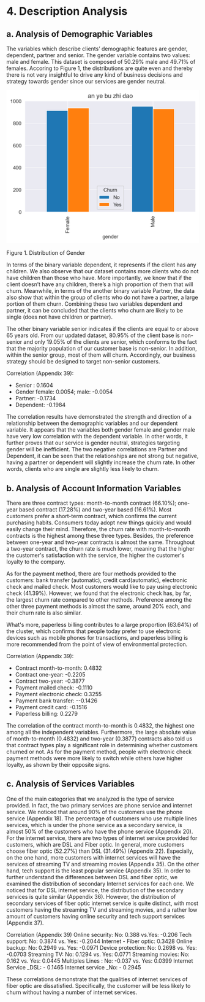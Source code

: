 # 4. Description Analysis
## a. Analysis of Demographic Variables 
The variables which describe clients’ demographic features are gender, dependent, partner and senior. The gender variable contains two values: male and female. This dataset is composed of 50.29%  male and 49.71% of females. Accoring to Figure 1, the distributions are quite even and thereby there is not very insightful to drive any kind of business decisions and strategy towards gender since our services are gender neutral. 

![alt text](https://github.com/tzyiyuet/telecom_customer_churn/blob/master/churn_gender.png?raw=true)

Figure 1. Distribution of Gender

In terms of the binary variable dependent, it represents if the client has any children. We also observe that our dataset contains more clients who do not have children than those who have. More importantly, we know that if the client doesn’t have any children, there’s a high proportion of them that will churn. Meanwhile, in terms of the another binary variable Partner, the data also show that within the group of clients who do not have a partner, a large portion of them churn. Combining these two variables dependent and partner, it can be concluded that the clients who churn are likely to be single (does not have children or partner). 

The other binary variable senior indicates if the clients are equal to or above 65 years old. From our updated dataset, 80.95% of the client base is non-senior and only 19.05% of the clients are senior, which conforms to the fact that the majority population of our customer base is non-senior. In addition, within the senior group, most of them will churn. Accordingly, our business strategy should be designed to target non-senior customers. 

Correlation (Appendix  39):
* Senior : 0.1604
* Gender female: 0.0054; male: -0.0054
* Partner: -0.1734
* Dependent: -0.1984

The correlation results have demonstrated the strength and direction of a relationship between the demographic variables and our dependent variable. It appears that the variables both gender female and gender male have very low correlation with the dependent variable. In other words, it further proves that our service is gender neutral, strategies targeting gender will be inefficient. The two negative correlations are Partner and Dependent, it can be seen that the relationships are not strong but negative, having a partner or dependent will slightly increase the churn rate. In other words, clients who are single are slightly less likely to churn.

## b. Analysis of Account Information Variables
There are three contract types: month-to-month contract (66.10%); one-year based contract (17.28%) and two-year based (16.61%). Most customers prefer a short-term contract, which confirms the current purchasing habits. Consumers today adopt new things quickly and would easily change their mind. Therefore, the churn rate with month-to-month contracts is the highest among these three types. Besides, the preference between one-year and two-year contracts is almost the same. Throughout a two-year contract, the churn rate is much lower, meaning that the higher the customer's satisfaction with the service, the higher the customer's loyalty to the company.

As for the payment method, there are four methods provided to the customers: bank transfer (automatic), credit card(automatic), electronic check and mailed check. Most customers would like to pay using electronic check (41.39%). However, we found that the electronic check has, by far, the largest churn rate compared to other methods. Preference among the other three payment methods is almost the same, around 20% each, and their churn rate is also similar. 

What's more, paperless billing contributes to a large proportion (63.64%) of the cluster, which confirms that people today prefer to use electronic devices such as mobile phones for transactions, and paperless billing is more recommended from the point of view of environmental protection. 

Correlation (Appendix  39):
* Contract month-to-month: 0.4832
* Contract one-year: -0.2205
* Contract two-year: -0.3877
* Payment mailed check: -0.1110
* Payment electronic check: 0.3255
* Payment bank transfer: --0.1426
* Payment credit card: -0.1516
* Paperless billing: 0.2279

The correlation of the contract month-to-month is 0.4832, the highest one among all the independent variables. Furthermore, the large absolute value of month-to-month (0.4832) and two-year (0.3877) contracts also told us that contract types play a significant role in determining whether customers churned or not. As for the payment method, people with electronic check payment methods were more likely to switch while others have higher loyalty, as shown by their opposite signs.

## c. Analysis of Services Variables
One of the main categories that we analyzed is the type of service provided. In fact, the two primary services are phone service and internet service. We noticed that around 90% of the customers use the phone service (Appendix 18).  The percentage of customers who use multiple lines services, which is under the phone service as a secondary service, is almost 50% of the customers who have the phone service (Appendix 20). For the internet service, there are two types of internet service provided for customers, which are DSL and Fiber optic. In general, more customers choose fiber optic (52.27%) than DSL (31.49%) (Appendix 22). Especially, on the one hand, more customers with internet services will have the services of streaming TV and streaming movies (Appendix 35). On the other hand, tech support is the least popular service (Appendix 35). In order to further understand the differences between DSL and fiber optic, we examined the distribution of secondary Internet services for each one. We noticed that for DSL internet service, the distribution of the secondary services is quite similar (Appendix 36). However, the distribution of secondary services of fiber optic internet service is quite distinct, with most customers having the streaming TV and streaming movies, and a rather low amount of customers having online security and tech support services (Appendix 37). 

Correlation (Appendix 39)
Online security: No: 0.388 vs.Yes: -0.206
Tech support: No: 0.3874 vs. Yes: -0.2044
Internet - Fiber optic: 0.3428
Online backup: No: 0.2949 vs. Yes: -0.0971
Device protection: No: 0.2698 vs. Yes: -0.0703
Streaming TV: No: 0.1294 vs. Yes: 0.0771
Streaming movies: No: 0.162 vs. Yes: 0.0445
Multiples Lines : No: -0.037 vs. Yes: 0.0399
Internet Service _DSL: - 0.1465
Internet service _No: - 0.2945

These correlations demonstrate that the qualities of internet services of fiber optic are dissatisfied. Specifically, the customer will be less likely to churn without having a number of internet services.
